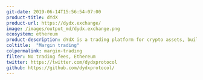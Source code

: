 ```yaml
---
git-date: 2019-06-14T15:56:54-07:00
product-title: dYdX
product-url: https://dydx.exchange/
image: /images/output_md/dydx.exchange.png
ecosystem: ethereum
product-description: dYdX is a trading platform for crypto assets, built with open-source protocols, enabling decentralized margin trading.
coltitle:  "Margin trading"
colpermalink: margin-trading
filter: No trading fees, Ethereum
twitter: https://twitter.com/dydxprotocol
github: https://github.com/dydxprotocol/
---
```

